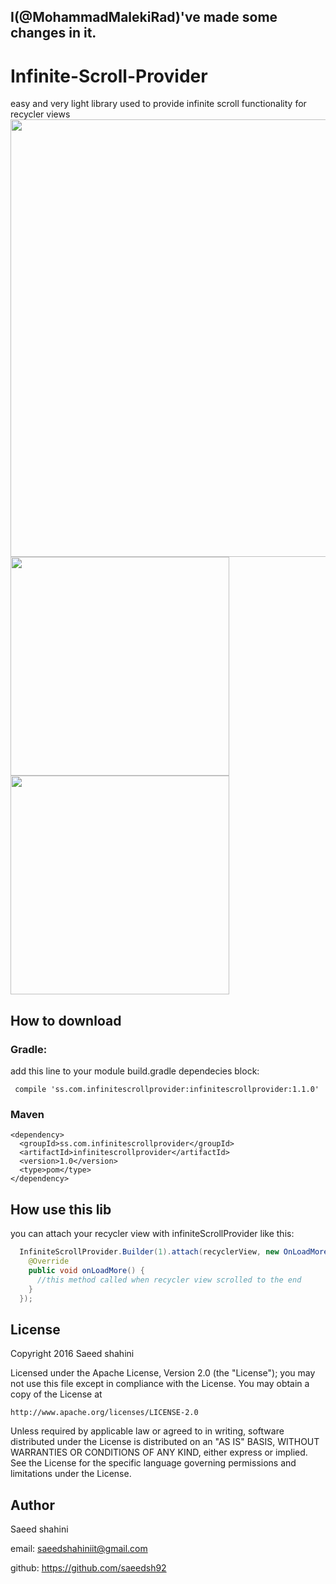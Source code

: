 ## I(@MohammadMalekiRad)'ve made some changes in it.
# Infinite-Scroll-Provider
easy and very light library used to provide infinite scroll functionality for recycler views
<img src="https://github.com/saeedsh92/Infinite-Scroll-Provider/blob/master/infinite-scroll-provider-demo.jpg?raw=false" width="700">
<img src="https://github.com/saeedsh92/Infinite-Scroll-Provider/blob/master/Screenshot_1481109328.png?raw=false" width="350">
<img src="https://github.com/saeedsh92/Infinite-Scroll-Provider/blob/master/Screenshot_1481109514.png?raw=false" width="350">

## How to download
### Gradle: 
add this line to your module build.gradle dependecies block:

     compile 'ss.com.infinitescrollprovider:infinitescrollprovider:1.1.0'

### Maven
    <dependency>
      <groupId>ss.com.infinitescrollprovider</groupId>
      <artifactId>infinitescrollprovider</artifactId>
      <version>1.0</version>
      <type>pom</type>
    </dependency>

## How use this lib
you can attach your recycler view with infiniteScrollProvider like this:
```java
  InfiniteScrollProvider.Builder(1).attach(recyclerView, new OnLoadMoreListener() {
    @Override
    public void onLoadMore() {
      //this method called when recycler view scrolled to the end
    }
  });
```

## License
Copyright 2016 Saeed shahini

Licensed under the Apache License, Version 2.0 (the "License");
you may not use this file except in compliance with the License.
You may obtain a copy of the License at

    http://www.apache.org/licenses/LICENSE-2.0

Unless required by applicable law or agreed to in writing, software
distributed under the License is distributed on an "AS IS" BASIS,
WITHOUT WARRANTIES OR CONDITIONS OF ANY KIND, either express or implied.
See the License for the specific language governing permissions and
limitations under the License.

## Author
Saeed shahini

email: saeedshahiniit@gmail.com

github: https://github.com/saeedsh92
